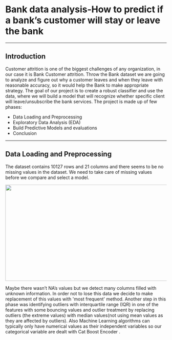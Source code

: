 # Bank data analysis-How to predict if a bank’s customer will stay or leave the bank
----
## Introduction
Customer attrition is one of the biggest challenges of any organization, in our case it is Bank Customer attrition. Throw the Bank dataset we are going to analyze and figure out why a customer leaves and when they leave with reasonable accuracy, so it would help the Bank to make appropriate strategy.
The goal of our project is to create a robust classifier and use the data, where we will build a model that will recognize whether specific client will leave/unsubscribe the bank services. The project is made up of few phases:
  * Data Loading and Preprocessing
  * Exploratory Data Analysis (EDA)
  * Build Predictive Models and evaluations
  * Conclusion
----
## Data Loading and Preprocessing
The dataset contains 10127 rows and 21 columns and there seems to be no missing values in the dataset. We need to take care of missing values before we compare and select a model.

 <img src="https://user-images.githubusercontent.com/81990864/115435526-39eae480-a20a-11eb-9b70-81586c43b819.jpg" width="700" height="300">

Maybe there wasn’t NA’s values but we detect many columns  filled with unknown information. In order not to lose this data we decide to  make replacement of this values with 'most frequent' method. Another step  in this phase  was identifying outliers with interquartile range (IQR) in one of the features with some bouncing values and outlier treatment by replacing outliers (the extreme values) with median values(not using mean values as they are affected by outliers).
Also Machine Learning algorithms can typically only have numerical values as their independent variables so our categorical variable are dealt with Cat Boost Encoder .
